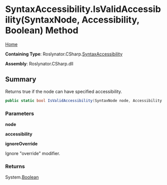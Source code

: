 # SyntaxAccessibility\.IsValidAccessibility\(SyntaxNode, Accessibility, Boolean\) Method

[Home](../../../../README.md)

**Containing Type**: Roslynator\.CSharp\.[SyntaxAccessibility](../README.md)

**Assembly**: Roslynator\.CSharp\.dll

## Summary

Returns true if the node can have specified accessibility\.

```csharp
public static bool IsValidAccessibility(SyntaxNode node, Accessibility accessibility, bool ignoreOverride = false)
```

### Parameters

**node**

**accessibility**

**ignoreOverride**

Ignore "override" modifier\.

### Returns

System\.[Boolean](https://docs.microsoft.com/en-us/dotnet/api/system.boolean)

